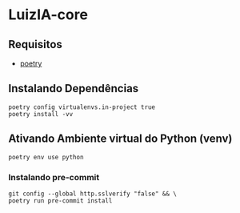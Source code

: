 # LuizIA-core

## Requisitos

- [poetry](https://pypi.org/project/poetry/1.2.0a2/)

## Instalando Dependências

```shell
poetry config virtualenvs.in-project true
poetry install -vv
```

## Ativando Ambiente virtual do Python (venv)

```shell
poetry env use python
```

### Instalando pre-commit

```shell
git config --global http.sslverify "false" && \
poetry run pre-commit install
```
